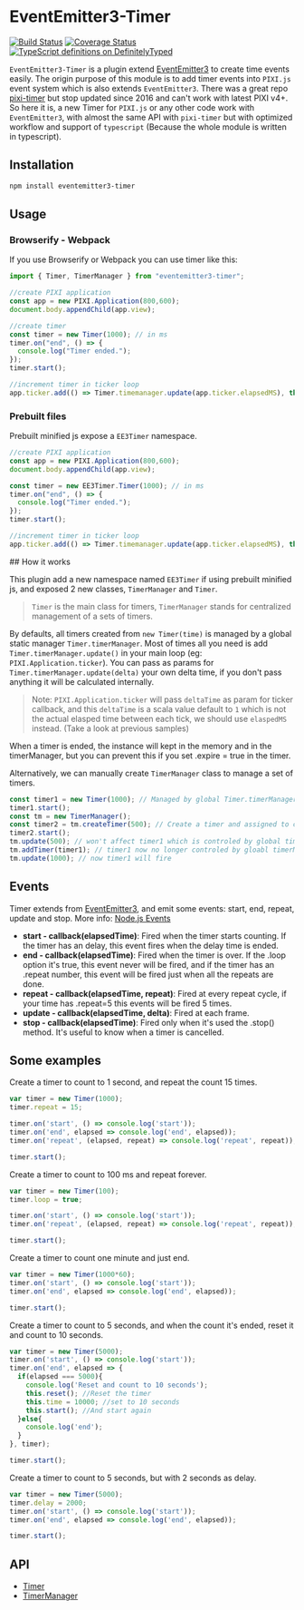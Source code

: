 EventEmitter3-Timer
======================

[![Build Status](https://travis-ci.org/soimy/eventemitter3-timer.svg?branch=master)](https://travis-ci.org/soimy/eventemitter3-timer)
[![Coverage Status](https://coveralls.io/repos/github/soimy/eventemitter3-timer/badge.svg?branch=master)](https://coveralls.io/github/soimy/eventemitter3-timer?branch=master)
[![TypeScript definitions on DefinitelyTyped](http://definitelytyped.org/badges/standard-flat.svg)](http://definitelytyped.org)

`EventEmitter3-Timer` is a plugin extend [EventEmitter3](https://github.com/primus/eventemitter3) to create time events easily.
The origin purpose of this module is to add timer events into `PIXI.js` event system which is also extends `EventEmitter3`. There was a great repo [pixi-timer](https://github.com/Nazariglez/pixi-timer) but stop updated since 2016 and can't work with latest PIXI v4+. So here it is, a new Timer for `PIXI.js` or any other code work with `EventEmitter3`, with almost the same API with `pixi-timer` but with optimized workflow and support of `typescript` (Because the whole module is written in typescript).

## Installation

```bash
npm install eventemitter3-timer
```

## Usage

### Browserify - Webpack

If you use Browserify or Webpack you can use timer like this:

```ts
import { Timer, TimerManager } from "eventemitter3-timer";

//create PIXI application
const app = new PIXI.Application(800,600);
document.body.appendChild(app.view);

//create timer
const timer = new Timer(1000); // in ms
timer.on("end", () => {
  console.log("Timer ended.");
});
timer.start();

//increment timer in ticker loop
app.ticker.add(() => Timer.timemanager.update(app.ticker.elapsedMS), this);

```

### Prebuilt files

Prebuilt minified js expose a `EE3Timer` namespace.

```js
//create PIXI application
const app = new PIXI.Application(800,600);
document.body.appendChild(app.view);

const timer = new EE3Timer.Timer(1000); // in ms
timer.on("end", () => {
  console.log("Timer ended.");
});
timer.start();

//increment timer in ticker loop
app.ticker.add(() => Timer.timemanager.update(app.ticker.elapsedMS), this);

```

## How it works

This plugin add a new namespace named `EE3Timer` if using prebuilt minified js, and exposed 2 new classes, `TimerManager` and `Timer`.

> `Timer` is the main class for timers,
> `TimerManager` stands for centralized management of a sets of timers.

By defaults, all timers created from `new Timer(time)` is managed by a global static manager `Timer.timerManager`. Most of times all you need is add `Timer.timerManager.update()` in your main loop (eg: `PIXI.Application.ticker`). You can pass as params for `Timer.timerManager.update(delta)` your own delta time, if you don't pass anything it will be calculated internally.

> Note:
> `PIXI.Application.ticker` will pass `deltaTime` as param for ticker callback, and this `deltaTime` is a scala value default to `1` which is not the actual elasped time between each tick, we should use `elaspedMS` instead. (Take a look at previous samples)

When a timer is ended, the instance will kept in the memory and in the timerManager, but you can prevent this if you set .expire = true in the timer.

Alternatively, we can manually create `TimerManager` class to manage a set of timers.

```js
const timer1 = new Timer(1000); // Managed by global Timer.timerManager
timer1.start();
const tm = new TimerManager();
const timer2 = tm.createTimer(500); // Create a timer and assigned to custom TimerManager
timer2.start();
tm.update(500); // won't affect timer1 which is controled by global timerManager
tm.addTimer(timer1); // timer1 now no longer controled by gloabl timerManager
tm.update(1000); // now timer1 will fire

```

## Events

Timer extends from [EventEmitter3](https://github.com/primus/eventemitter3), and emit some events: start, end, repeat, update and stop. More info: [Node.js Events](https://nodejs.org/api/events.html#events_emitter_emit_event_arg1_arg2)

- __start - callback(elapsedTime)__: Fired when the timer starts counting. If the timer has an delay, this event fires when the delay time is ended.
- __end - callback(elapsedTime)__: Fired when the timer is over. If the .loop option it's true, this event never will be fired, and if the timer has an .repeat number, this event will be fired just when all the repeats are done.
- __repeat - callback(elapsedTime, repeat)__: Fired at every repeat cycle, if your time has .repeat=5 this events will be fired 5 times.
- __update - callback(elapsedTime, delta)__: Fired at each frame.
- __stop - callback(elapsedTime)__: Fired only when it's used the .stop() method. It's useful to know when a timer is cancelled.

## Some examples

Create a timer to count to 1 second, and repeat the count 15 times.

```ts
var timer = new Timer(1000);
timer.repeat = 15;

timer.on('start', () => console.log('start'));
timer.on('end', elapsed => console.log('end', elapsed));
timer.on('repeat', (elapsed, repeat) => console.log('repeat', repeat));

timer.start();
```

Create a timer to count to 100 ms and repeat forever.

```js
var timer = new Timer(100);
timer.loop = true;

timer.on('start', () => console.log('start'));
timer.on('repeat', (elapsed, repeat) => console.log('repeat', repeat));

timer.start();
```

Create a timer to count one minute and just end.

```js
var timer = new Timer(1000*60);
timer.on('start', () => console.log('start'));
timer.on('end', elapsed => console.log('end', elapsed));

timer.start();
```

Create a timer to count to 5 seconds, and when the count it's ended, reset it and count to 10 seconds.

```js
var timer = new Timer(5000);
timer.on('start', () => console.log('start'));
timer.on('end', elapsed => {
  if(elapsed === 5000){
    console.log('Reset and count to 10 seconds');
    this.reset(); //Reset the timer
    this.time = 10000; //set to 10 seconds
    this.start(); //And start again
  }else{
    console.log('end');
  }
}, timer);

timer.start();
```

Create a timer to count to 5 seconds, but with 2 seconds as delay.

```js
var timer = new Timer(5000);
timer.delay = 2000;
timer.on('start', () => console.log('start'));
timer.on('end', elapsed => console.log('end', elapsed));

timer.start();
```

## API

- [Timer](https://soimy.github.io/eventemitter3-timer/classes/_timer_.timer.html)
- [TimerManager](https://soimy.github.io/eventemitter3-timer/modules/_timermanager_.timermanager.html)
